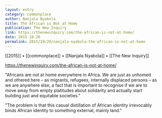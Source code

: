 ```yaml
---
layout: entry
category: commonplace
author: Nanjala Nyabola
title: The African is Not at Home
publication: The New Inquiry
link: https://thenewinquiry.com/the-african-is-not-at-home/
date: 2015-10-26
permalink: 2015/10/26/nanjala-nyabola-the-african-is-not-at-home
---
```


[[2015]] • [[commonplace]] • [[Nanjala Nyabola]] • [[The New Inquiry]]

https://thenewinquiry.com/the-african-is-not-at-home/

"Africans are not at home everywhere in Africa. We are just as unhomed and othered here – as migrants, refugees, internally displaced persons – as we are anywhere else, a fact that is important to recognise if we are to move away from empty platitudes about solidarity and actually start building just and equitable societies."

"The problem is that this casual distillation of African identity irrevocably binds African identity to something external, mainly land."
